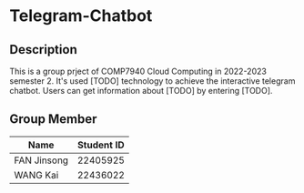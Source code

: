 # Telegram-Chatbot

## Description
This is a group prject of COMP7940 Cloud Computing in 2022-2023 semester 2. It's used [TODO] technology to achieve the interactive telegram chatbot. Users can get information about [TODO] by entering [TODO].

## Group Member
|Name|Student ID|
|--|--|
|FAN Jinsong|22405925|
|WANG Kai|22436022|